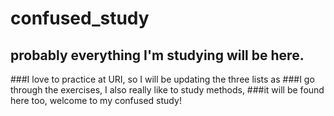 # confused_study
probably everything I'm studying will be here.
-------------------------------------
###I love to practice at URI, so I will be updating the three lists as 
###I go through the exercises, I also really like to study methods, 
###it will be found here too, welcome to my confused study!

